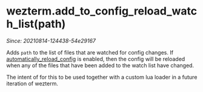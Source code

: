 # wezterm.add_to_config_reload_watch_list(path)

*Since: 20210814-124438-54e29167*

Adds `path` to the list of files that are watched for config changes.
If [automatically_reload_config](../config/automatically_reload_config.md)
is enabled, then the config will be reloaded when any of the files
that have been added to the watch list have changed.

The intent of for this to be used together with a custom lua loader
in a future iteration of wezterm.
